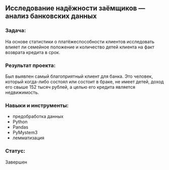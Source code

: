 ## Исследование надёжности заёмщиков — анализ банковских данных
### Задача:
На основе статистики о платёжеспособности клиентов исследовать влияет ли семейное положение и количество детей клиента на факт возврата кредита в срок.

### Результат проекта:
Был выявлен самый благоприятный клиент для банка. Это человек, который когда-либо состоял или состоит в браке, не имеет детей, доход его свыше 152 тысяч рублей, а целью его кредита является недвижимость.

### Навыки и инструменты:

 - предобработка данных
 - Python
 - Pandas
 - PyMystem3
 - лемматизация
### Статус:
 Завершен
